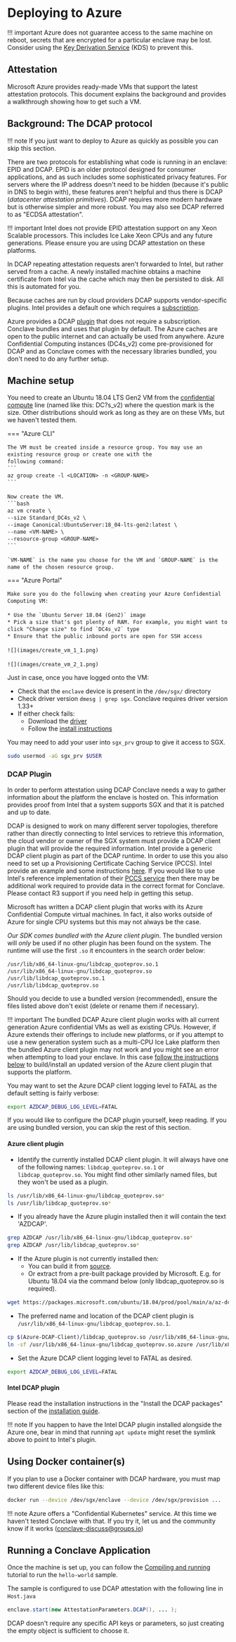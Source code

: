 # Deploying to Azure

!!! important
    Azure does not guarantee access to the same machine on reboot, secrets that are encrypted for a particular enclave may be lost.
    Consider using the [Key Derivation Service](kds-detail.html) (KDS) to prevent this.

## Attestation

Microsoft Azure provides ready-made VMs that support the latest attestation protocols. This document explains the
background and provides a walkthrough showing how to get such a VM.

## Background: The DCAP protocol

!!! note
    If you just want to deploy to Azure as quickly as possible you can skip this section.

There are two protocols for establishing what code is running in an enclave: EPID and DCAP. EPID is an older
protocol designed for consumer applications, and as such includes some sophisticated privacy features. For servers
where the IP address doesn't need to be hidden (because it's public in DNS to begin with), these features 
aren't helpful and thus there is DCAP (_datacenter attestation primitives_). DCAP requires more modern hardware 
but is otherwise simpler and more robust. You may also see DCAP referred to as "ECDSA attestation".

!!! important
    Intel does not provide EPID attestation support on any Xeon Scalable processors. This includes Ice Lake Xeon CPUs and any future
    generations. Please ensure you are using DCAP attestation on these platforms.


In DCAP repeating attestation requests aren't forwarded to Intel, but rather served from a cache. A newly installed 
machine obtains a machine certificate from Intel via the cache which may then be persisted to disk. All this is
automated for you.

Because caches are run by cloud providers DCAP supports vendor-specific plugins. Intel provides a default one 
which requires a [subscription](https://api.portal.trustedservices.intel.com/products/liv-intel-software-guard-extensions-provisioning-certification-service).  

Azure provides a DCAP [plugin](https://github.com/microsoft/Azure-DCAP-Client) that does not require a subscription. Conclave 
bundles and uses that plugin by default. The Azure caches are open to the public internet and can actually
be used from anywhere. Azure Confidential Computing instances (DC4s_v2) come pre-provisioned for DCAP and as Conclave
comes with the necessary libraries bundled, you don't need to do any further setup.

## Machine setup

You need to create an Ubuntu 18.04 LTS Gen2 VM from the [confidential
compute](https://azure.microsoft.com/en-gb/solutions/confidential-compute/) line (named like this: DC?s_v2) where the
question mark is the size. Other distributions should work as long as they are on these VMs, but we haven't tested them.

=== "Azure CLI"

    The VM must be created inside a resource group. You may use an existing resource group or create one with the
    following command:
    ```
    az group create -l <LOCATION> -n <GROUP-NAME>
    ```

    Now create the VM.
    ```bash
    az vm create \
    --size Standard_DC4s_v2 \
    --image Canonical:UbuntuServer:18_04-lts-gen2:latest \
    --name <VM-NAME> \
    --resource-group <GROUP-NAME>
    ```

    `VM-NAME` is the name you choose for the VM and `GROUP-NAME` is the name of the chosen resource group.

=== "Azure Portal"

    Make sure you do the following when creating your Azure Confidential Computing VM:

    * Use the `Ubuntu Server 18.04 (Gen2)` image
    * Pick a size that's got plenty of RAM. For example, you might want to click "Change size" to find `DC4s_v2` type
    * Ensure that the public inbound ports are open for SSH access

    ![](images/create_vm_1_1.png)

    ![](images/create_vm_2_1.png)

Just in case, once you have logged onto the VM:

* Check that the `enclave` device is present in the `/dev/sgx/` directory
* Check driver version `dmesg | grep sgx`. Conclave requires driver version 1.33+
* If either check fails:
    * Download the [driver](https://download.01.org/intel-sgx/latest/dcap-latest/linux/distro/ubuntu18.04-server/)
    * Follow the [install instructions](https://download.01.org/intel-sgx/latest/dcap-latest/linux/docs/Intel_SGX_DCAP_Linux_SW_Installation_Guide.pdf)

You may need to add your user into `sgx_prv` group to give it access to SGX.

```sh
sudo usermod -aG sgx_prv $USER
```

### DCAP Plugin
In order to perform attestation using DCAP Conclave needs a way to gather information about the platform the enclave is hosted on. This information provides proof from Intel that a system supports SGX and that it is patched and up to date.

DCAP is designed to work on many different server topologies, therefore rather than directly connecting to Intel services to retrieve this information, the cloud vendor or owner of the SGX system must provide a DCAP client plugin that will provide the required information. Intel provide a generic DCAP client plugin as part of the DCAP runtime. In order to use this you also need to set up a Provisioning Certificate Caching Service (PCCS). Intel provide an example and some instructions [here](https://github.com/intel/SGXDataCenterAttestationPrimitives/blob/master/QuoteGeneration/pccs/README.md). If you would like to use Intel's reference implementation of their [PCCS service](https://github.com/intel/SGXDataCenterAttestationPrimitives/blob/master/QuoteGeneration/pccs) then there may be additional work required to provide data in the correct format for Conclave. Please contact R3 support if you need help in getting this setup.

Microsoft has written a DCAP client plugin that works with its Azure Confidential Compute virtual machines. In fact, it also works outside of Azure for single CPU systems but this may not always be the case.

*Our SDK comes bundled with the Azure client plugin*.
The bundled version will *only* be used if no other plugin has been found on the system.
The runtime will use the first `.so` it encounters in the search order below:
```
/usr/lib/x86_64-linux-gnu/libdcap_quoteprov.so.1
/usr/lib/x86_64-linux-gnu/libdcap_quoteprov.so
/usr/lib/libdcap_quoteprov.so.1
/usr/lib/libdcap_quoteprov.so
```
Should you decide to use a bundled version (recommended), ensure the files listed above don't exist (delete or rename
them if necessary).

!!! important
    The bundled DCAP Azure client plugin works with all current generation Azure confidential VMs as well as existing
    CPUs. However, if Azure extends their offerings to include new platforms, or if you attempt to use a new generation
    system such as a multi-CPU Ice Lake platform then the bundled Azure client plugin may not work and you might see an error
    when attempting to load your enclave. In this case [follow the instructions below](#azure-client-plugin) to 
    build/install an updated version of the Azure client plugin that supports the platform.

You may want to set the Azure DCAP client logging level to FATAL as the default setting is fairly verbose:
```sh
export AZDCAP_DEBUG_LOG_LEVEL=FATAL
```

If you would like to configure the DCAP plugin yourself, keep reading. If you are using bundled version, you can skip the rest of this section.

#### Azure client plugin

* Identify the currently installed DCAP client plugin. It will always have one of the following names: `libdcap_quoteprov.so.1` or `libdcap_quoteprov.so`. You might find other similarly named files, but they won't be used as a plugin.
```sh
ls /usr/lib/x86_64-linux-gnu/libdcap_quoteprov.so*
ls /usr/lib/libdcap_quoteprov.so*
```

* If you already have the Azure plugin installed then it will contain the text 'AZDCAP'.
```sh
grep AZDCAP /usr/lib/x86_64-linux-gnu/libdcap_quoteprov.so*
grep AZDCAP /usr/lib/libdcap_quoteprov.so*
```
* If the Azure plugin is not currently installed then:
    * You can build it from [source](github.com/microsoft/Azure-DCAP-Client).
    * Or extract from a pre-built package provided by Microsoft. E.g. for Ubuntu 18.04 via the command below (only libdcap_quoteprov.so is required).
```sh
wget https://packages.microsoft.com/ubuntu/18.04/prod/pool/main/a/az-dcap-client/az-dcap-client_1.8_amd64.deb && ar x az-dcap-client_1.8_amd64.deb data.tar.xz && tar xvJf data.tar.xz --transform='s/.*\///' ./usr/lib/libdcap_quoteprov.so && rm az-dcap-client_1.8_amd64.deb data.tar.xz
```
* The preferred name and location of the DCAP client plugin is `/usr/lib/x86_64-linux-gnu/libdcap_quoteprov.so.1`.
```sh
cp $(Azure-DCAP-Client)/libdcap_quoteprov.so /usr/lib/x86_64-linux-gnu/libdcap_quoteprov.so.azure
ln -sf /usr/lib/x86_64-linux-gnu/libdcap_quoteprov.so.azure /usr/lib/x86_64-linux-gnu/libdcap_quoteprov.so.1
```
* Set the Azure DCAP client logging level to FATAL as desired.
```sh
export AZDCAP_DEBUG_LOG_LEVEL=FATAL
```
#### Intel DCAP plugin
Please read the installation instructions in the "Install the DCAP packages" section of the [installation guide](https://download.01.org/intel-sgx/latest/dcap-latest/linux/docs/Intel_SGX_DCAP_Linux_SW_Installation_Guide.pdf).

!!! note
    If you happen to have the Intel DCAP plugin installed alongside the Azure one, bear in mind that running `apt update` might reset the symlink above to point to Intel's plugin.

## Using Docker container(s)
If you plan to use a Docker container with DCAP hardware, you must map two different device files like this:

```sh
docker run --device /dev/sgx/enclave --device /dev/sgx/provision ...
```

!!! note
    Azure offers a "Confidential Kubernetes" service. At this time we haven't tested Conclave with that. If you try it,
    let us and the community know if it works (conclave-discuss@groups.io)

## Running a Conclave Application
Once the machine is set up, you can follow the [Compiling and running](running-hello-world.md) tutorial to run the `hello-world` sample.

The sample is configured to use DCAP attestation with the
following line in `Host.java`
```java
enclave.start(new AttestationParameters.DCAP(), ... );
```

DCAP doesn't require any specific API keys or parameters, so just creating the empty object is sufficient to choose it.
